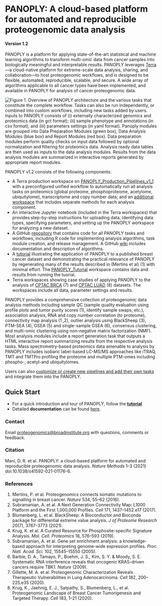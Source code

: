 # PANOPLY: A cloud-based platform for automated and reproducible proteogenomic data analysis
#### Version 1.2

PANOPLY is a platform for applying state-of-the-art statistical and machine learning algorithms to transform multi-omic data from cancer samples into biologically meaningful and interpretable results. PANOPLY leverages [Terra](http://app.terra.bio)—a cloud-native platform for extreme-scale data analysis, sharing, and collaboration—to host proteogenomic workflows, and is designed to be flexible, automated, reproducible, scalable, and secure. A wide array of algorithms applicable to all cancer types have been implemented, and available in PANOPLY for analysis of cancer proteogenomic data.


![*Figure 1.* Overview of PANOPLY architecture and the various tasks that constitute the complete workflow. Tasks can also be run independently, or combined into custom workflows, including new tasks added by users. Inputs to PANOPLY consists of (i) externally characterized genomics and proteomics data (in gct format); (ii) sample phenotype and annotations (in csv format); and (iii) parameters settings (in yaml format). Panoply modules are grouped into Data Preparation Modules (green box), Data Analysis Modules (blue box) and Report Modules (red box). Data preparation modules perform quality checks on input data followed by optional normalization and filtering for proteomics data. Analysis ready data tables are then used as inputs to the data analysis modules. Results from the data analysis modules are summarized in interactive reports generated by appropriate report modules.](https://raw.githubusercontent.com/broadinstitute/PANOPLY/dev/panoply-overview.png)


PANOPLY v1.2 consists of the following components:

* A Terra production workspace on [PANOPLY_Production_Pipelines_v1_1](https://app.terra.bio/#workspaces/broad-firecloud-cptac/PANOPLY_Production_Pipelines_v1_1) with a preconfigured unified workflow to automatically run all analysis tasks on proteomics (global proteome, phosphoproteome, acetylome, ubiquitylome), transcriptome and copy number data; and an [additional workspace](https://app.terra.bio/#workspaces/broad-firecloud-cptac/PANOPLY_Production_Modules_v1_1) that includes separate methods for each analysis component. 
* An interactive Jupyter notebook (included in the Terra workspaces) that provides step-by-step instructions for uploading data, identifying data types, specifying parameters, and setting up the PANOPLY workspace for analyzing a new dataset.
* A GitHub [repository](https://github.com/broadinstitute/PANOPLY) that contains code for all PANOPLY tasks and workflows, including R code for implementing analysis algorithms, task module creation, and release management. A GitHub [wiki](https://github.com/broadinstitute/PANOPLY/wiki) includes documentation and description of algorithms. 
* A [tutorial](https://github.com/broadinstitute/PANOPLY/wiki/PANOPLY-Tutorial) illustrating the application of PANOPLY to a published breast cancer dataset and demonstrating the practical relevance of PANOPLY by regenerating many of the results described in (Mertins et al) (1) with minimal effort. The [PANOPLY_Tutorial](https://app.terra.bio/#workspaces/broad-firecloud-cptac/PANOPLY_Tutorial) workspace contains data and results from running the tuorial.
* Terra workspaces showing case studies of applying PANOPLY to the analysis of [CPTAC BRCA](https://app.terra.bio/#workspaces/broad-firecloud-cptac/PANOPLY_CPTAC_BRCA) (7) and [CPTAC LUAD](https://app.terra.bio/#workspaces/broad-firecloud-cptac/PANOPLY_CPTAC_LUAD) (8) datasets. The workspaces include all data, parameter settings and results.


PANOPLY provides a comprehensive collection of proteogenomic data analysis methods including sample QC (sample quality evaluation using profile plots and tumor purity scores (1), identify sample swaps, etc.), association analysis, RNA and copy number correlation (to proteome), connectivity map analysis (1 ,2), outlier analysis using BlackSheep (3), PTM-SEA (4), GSEA (5) and single-sample GSEA (6), consensus clustering, and multi-omic clustering using non-negative matrix factorization (NMF). Most analysis modules include a report generation task that outputs a HTML interactive report summarizing results from the respective analysis tasks. Mass spectrometry-based proteomics data amenable to analysis by PANOPLY includes isobaric label-based LC-MS/MS approaches like iTRAQ, TMT and TMTPro profiling the proteome and multiple PTM-omes including phospho-, acetyl-and ubiquitylomes.

Users can also [customize or create new pipelines and add their own tasks](https://github.com/broadinstitute/PANOPLY/wiki/Customizing-PANOPLY) and integrate them into the PANOPLY.


## Quick Start

* For a quick introduction and tour of PANOPLY, follow the [**tutorial**](https://github.com/broadinstitute/PANOPLY/wiki/PANOPLY-Tutorial). 
* Detailed **documentation** can be found [here](https://github.com/broadinstitute/PANOPLY/wiki).

### Contact

Email proteogenomics@broadinstitute.org with questions, comments or feedback.


### Citation

Mani, D. R. et al. PANOPLY: a cloud-based platform for automated and reproducible proteogenomic data analysis. *Nature Methods* 1–3 (2021) doi:10.1038/s41592-021-01176-6.
  

### References

1. Mertins, P. et al. Proteogenomics connects somatic mutations to signalling in breast cancer. *Nature* 534, 55–62 (2016).
2. Subramanian, A. et al. A Next Generation Connectivity Map: L1000 Platform and the First 1,000,000 Profiles. *Cell* 171, 1437–1452.e17 (2017).
3. Blumenberg, L. et al. BlackSheep: A Bioconductor and Bioconda package for differential extreme value analysis. *J of Proteome Research* 20(7), 3767-3773 (2021).
4.	Krug, K. et al. A Curated Resource for Phosphosite-specific Signature Analysis. *Mol. Cell. Proteomics* 18, 576–593 (2019).
5.	Subramanian, A. et al. Gene set enrichment analysis: a knowledge-based approach for interpreting genome-wide expression profiles. *Proc. Natl. Acad. Sci.* 102, 15545–15550 (2005).
6.	Barbie, D. A., Tamayo, P., Boehm, J. S., Kim, S. Y. & Moody, S. E. Systematic RNA interference reveals that oncogenic KRAS-driven cancers require TBK1. *Nature* (2009).
7. Gillette, M. A. et al. Proteogenomic Characterization Reveals Therapeutic Vulnerabilities in Lung Adenocarcinoma. *Cell* 182, 200–225.e35 (2020).
8. Krug, K., Jaehnig, E. J., Satpathy, S., Blumenberg, L., et al. Proteogenomic Landscape of Breast Cancer Tumorigenesis and Targeted Therapy. *Cell* 183, 1–21 (2020).
